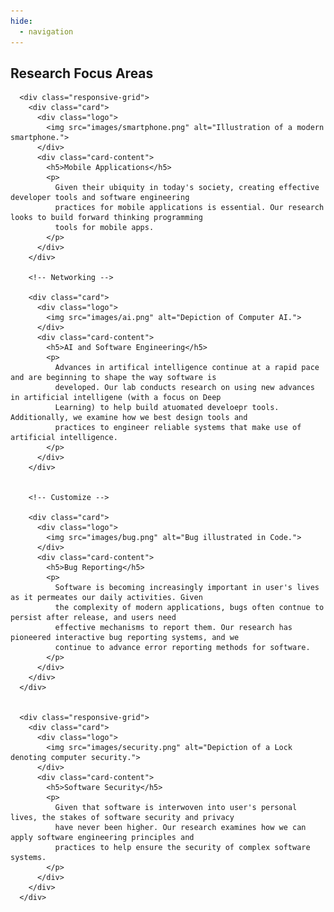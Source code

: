 ```yaml
---
hide:
  - navigation   
---
```


<style>

  .responsive-grid {
    display: grid;
    width: 100%;
    grid-template-columns: repeat(1, 1fr);
    gap: 2rem;
  }

  @media screen and (min-width: 64rem) {
    .responsive-grid {
      grid-template-columns: repeat(3, 1fr);
    }
  }

  .card-wrapper {
    text-decoration: none;
    transition: none;
    background: none;
    padding: 0;
  }

  .card {
    position: relative;
    padding: 1.5rem;
    display: flex;
    flex-direction: row;
    -moz-box-align: center;
    align-items: center;
    height: 100%;
    -moz-box-pack: start;
    justify-content: flex-start;
    box-shadow: rgba(0, 0, 0, 0.09) 0.3125rem 0.3125rem 0px -0.0625rem, rgba(0, 0, 0, 0.15) 0px 0.25rem 0.5rem 0px;
    transition: all 0.6s cubic-bezier(0.165, 0.84, 0.44, 1) 0s;
  }

  .card:hover {
    box-shadow: rgba(0, 0, 0, 0.2) 0.3125rem 0.3125rem 0px -0.0625rem, rgba(0, 0, 0, 0.26) 0px 0.25rem 0.5rem 0px;
  }

  @media screen and (min-width: 75rem) {
    .card {
      padding: 2rem 2.5rem;
      margin: 0px 1px;
      border-radius: 4px;
    }
  }

  @media screen and (min-width: 36rem) {
    .card {
      padding: 1rem 1.5rem;
      margin: 0px 1px;
      border-radius: 4px;

    }
  }

  .card .logo {
    margin-right: 0.75rem;
    width: 80px;
    height: 80px;
  }

  .card .card-content {
    display: flex;
    flex: 1 1 0%;
    flex-direction: column;
    width: 100%;
  }

  .card .card-content h5 {
    margin: 0;
  }

  .card .card-content p {
    margin-top: 0.25em;
    margin-bottom: 0;
    font-size: 12px;
  }

  .card .card-content code {
    background: rgba(0, 0, 0, 0.05) none repeat scroll 0% 0%;
    padding: 2px 6px;
    border-radius: 4px;
  }


  .component-wrapper span.em {
    color: rgb(61, 61, 61);
  }

  .component-wrapper a {
    transition: color 125ms;
    padding: 2px 6px;
    margin: 0px 1px;
    border-radius: 4px;
    display: inline;
    cursor: pointer;
  }

  .component-wrapper a:hover {
    color: var(--md-typeset-a-color);
    background: var(--md-accent-fg-color--transparent);
  }
</style>

<h2>Research Focus Areas</h2>

      <div class="responsive-grid">
        <div class="card">
          <div class="logo">
            <img src="images/smartphone.png" alt="Illustration of a modern smartphone.">
          </div>
          <div class="card-content">
            <h5>Mobile Applications</h5>
            <p>
              Given their ubiquity in today's society, creating effective developer tools and software engineering
              practices for mobile applications is essential. Our research looks to build forward thinking programming
              tools for mobile apps.
            </p>
          </div>
        </div>

        <!-- Networking -->

        <div class="card">
          <div class="logo">
            <img src="images/ai.png" alt="Depiction of Computer AI.">
          </div>
          <div class="card-content">
            <h5>AI and Software Engineering</h5>
            <p>
              Advances in artifical intelligence continue at a rapid pace and are beginning to shape the way software is
              developed. Our lab conducts research on using new advances in artificial intelligene (with a focus on Deep
              Learning) to help build atuomated develoepr tools. Additionally, we examine how we best design tools and
              practices to engineer reliable systems that make use of artificial intelligence.
            </p>
          </div>
        </div>


        <!-- Customize -->

        <div class="card">
          <div class="logo">
            <img src="images/bug.png" alt="Bug illustrated in Code.">
          </div>
          <div class="card-content">
            <h5>Bug Reporting</h5>
            <p>
              Software is becoming increasingly important in user's lives as it permeates our daily activities. Given
              the complexity of modern applications, bugs often contnue to persist after release, and users need
              effective mechanisms to report them. Our research has pioneered interactive bug reporting systems, and we
              continue to advance error reporting methods for software.
            </p>
          </div>
        </div>
      </div>


      <div class="responsive-grid">
        <div class="card">
          <div class="logo">
            <img src="images/security.png" alt="Depiction of a Lock denoting computer security.">
          </div>
          <div class="card-content">
            <h5>Software Security</h5>
            <p>
              Given that software is interwoven into user's personal lives, the stakes of software security and privacy
              have never been higher. Our research examines how we can apply software engineering principles and
              practices to help ensure the security of complex software systems.
            </p>
          </div>
        </div>
      </div>